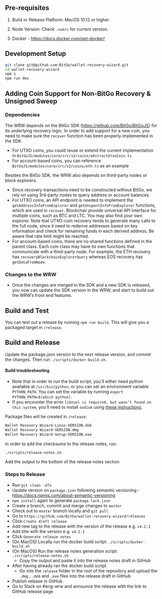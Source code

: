 ## Pre-requisites

1. Build or Release Platform: MacOS 10.12 or higher

2. Node Version: Check `.nvmrc` for current version.

3. Docker - https://docs.docker.com/get-docker/

## Development Setup

```bash
git clone git@github.com:BitGo/wallet-recovery-wizard.git
cd wallet-recovery-wizard
npm i
npm run dev
```

## Adding Coin Support for Non-BitGo Recovery & Unsigned Sweep

### Dependencies

The WRW depends on the BitGo SDK (https://github.com/BitGo/BitGoJS) for its underlying recovery logic. In order to add support for a new coin, you need to make sure the `recover` function has been properly implemented in the SDK.

- For UTXO coins, you could reuse or extend the current implementation in `BitGoJS/modules/core/src/v2/coins/abstractUtxoCoin.ts`
- For account-based coins, you can reference `BitGoJS/modules/core/src/v2/coins/eth.ts` as an example

Besides the BitGo SDK, the WRW also depends on third-party nodes or block explorers.

- Since recovery transactions need to be constructed without BitGo, we rely on using 3rd-party nodes to query address or account balances.
- For UTXO coins, an API endpoint is needed to implement the `getAddressInfoFromExplorer` and `getUnspentInfoFromExplorer` functions, which are used in `recover`. Blockchair provide universal API interface for multiple coins, such as BTC and LTC. You may also find
  your own explorer. Note that UTXO-coin recovery tends to generate many calls to the full node, since it need to rederive addresses based on key information and check for remaining funds in each derived address. Be aware that rate limit might be reached.
- For account-based coins, there are no shared functions defined in the parent class. Each coin class may have its own functions that communicate with a third-party node. For example, the ETH recovery has `recoveryBlockchainExplorerQuery` whereas EOS recovery has `getDataFromNode`.

### Changes to the WRW

- Once the changes are merged in the SDK and a new SDK is released, you now can update the SDK version in the WRW, and start to build out the WRW’s front end features.

## Build and Test

You can test out a release by running `npm run build`. This will give you a packaged target in `/release`.

## Build and Release

Update the package.json version to the next release version, and commit the changes. Then run `./scripts/docker-build.sh`.

#### Build troubleshooting

- Note that in order to run the build script, you'll either need python available at `/usr/bin/python`, or you can set an environment variable `PYTHON_PATH`. You can set the variable by running `export PYTHON_PATH=$(which python)`.
- If you encounter the error `libtool is required, but wasn't found on this system`, you'll need to install `sodium` using [these instructions](https://github.com/paixaop/node-sodium).

Package files will be created in `/release`:

```bash
Wallet Recovery Wizard-Linux-VERSION.deb
Wallet Recovery Wizard-VERSION.dmg
Wallet Recovery Wizard-Setup-VERSION.exe
```

In order to add the checksums to the release notes, run:

```bash
./scripts/release-notes.sh
```

Add the output to the bottom of the release notes section

### Steps to Release

- Run `git clean -dfx`
- Update version on `package.json` following semantic versioning - https://docs.npmjs.com/about-semantic-versioning
- `npm install` again to generate `package-lock.json`
- Create a branch, commit and merge changes to `master`
- Check out to `master` branch locally and `git pull`
- Go to `https://github.com/BitGo/wallet-recovery-wizard/releases`
- Click `Create draft release`
- Add new tag to the release with the version of the release e.g. `v4.2.1`
- Add title with the version e.g. `v4.2.1`
- Click `Generate release notes`
- (On MacOS) Locally run the docker build script: `./scripts/docker-build.sh`
- (On MacOS) Run the release notes generation script: `./scripts/release-notes.sh`
  - Copy the output and paste it into the release notes draft in GitHub
- After having already ran the docker build script
  - Go into the `release` folder in the root of the repository and upload the `.dmg` , `.deb` and `.exe` files into the release draft in GitHub
- Publish release in GitHub
- Go to Slack on #eng-wrw and announce the release with the link to GitHub release page
